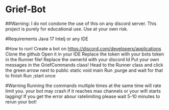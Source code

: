# Grief-Bot

##Warning:
  I do not condone the use of this on any discord server. This project is purely for educational use. Use at your own risk.
 
 
 #Requirements
  Java 17
  Intelj or any IDE
  
 #How to run!
  Create a bot on https://discord.com/developers/applications
  Clone the github
  Open it in your IDE
  Replace the token with your bots token in the Runner file!
  Replace the ownerId with your discord Id
  Put your own messages in the GriefCommands class!
  Head to the Runner class and click the green arrow next to public static void main
  Run ;purge and wait for that to finish
  Run ;start once
  
 #Warning
  Running the commands multiple times at the same time will rate limit you. your bot may crash if it reaches max channels or your wifi starts lagging! If you get the error abour ratelimiting please wait 5-10 minutes to rerun your bot!
